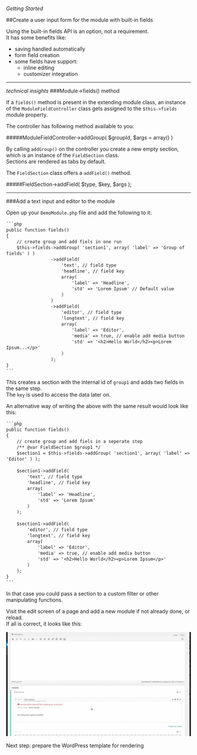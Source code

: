 *Getting Started*

##Create a user input form for the module with built-in fields

Using the built-in fields API is an option, not a requirement.  
It has some benefits like:
- saving handled automatically
- form field creation
- some fields have support:
    - inline editing
    - customizer integration

***
*technical insights*
###Module->fields() method

If a `fields()` method is present in the extending module class, an instance of the `ModuleFieldController` class gets assigned to the `$this->fields` module property.  

The controller has following method available to you:

#####ModuleFieldController->addGroup( $groupId, $args = array() )

By calling `addGroup()` on the controller you create a new empty section, which is an instance of the `FieldSection` class.  
Sections are rendered as tabs by default.

The `FieldSection` class offers a `addField()` method.

#####FieldSection->addField( $type, $key, $args );

***

###Add a text input and editor to the module

Open up your `DemoModule.php` file and add the following to it:

    ```php
    public function fields()
    {
        // create group and add fiels in one run
        $this->fields->addGroup( 'section1', array( 'label' => 'Group of fields' ) )
                     ->addField(
                         'text', // field type
                         'headline', // field key
                         array(
                             'label' => 'Headline',
                             'std' => 'Lorem Ipsum' // Default value
                         )
                     )
                     ->addField(
                         'editor', // field type
                         'longtext', // field key
                         array(
                             'label' => 'Editor',
                             'media' => true, // enable add media button
                             'std' => '<h2>Hello World</h2><p>Lorem Ipsum...</p>'
                         )
                     );
    }
    ```
    
This creates a section with the internal id of `group1` and adds two fields in the same step.  
The `key` is used to access the data later on.

An alternative way of writing the above with the same result would look like this:

    ```php
    public function fields()
    {
        // create group and add fiels in a seperate step
        /** @var FieldSection $group1 */
        $section1 = $this->fields->addGroup( 'section1', array( 'label' => 'Editor' ) );

        $section1->addField(
            'text', // field type
            'headline', // field key
            array(
                'label' => 'Headline',
                'std' => 'Lorem Ipsum'
            )
        );
        
        $section1->addField(
            'editor', // field type
            'longtext', // field key
            array(
                'label' => 'Editor',
                'media' => true, // enable add media button
                'std' => '<h2>Hello World</h2><p>Lorem Ipsum</p>'
            )
        );
    }
    ```

In that case you could pass a section to a custom filter or other manipulating functions.

Visit the edit screen of a page and add a new module if not already done, or reload.  
If all is correct, it looks like this:

![](withfields.gif)

Next step: prepare the WordPress template for rendering